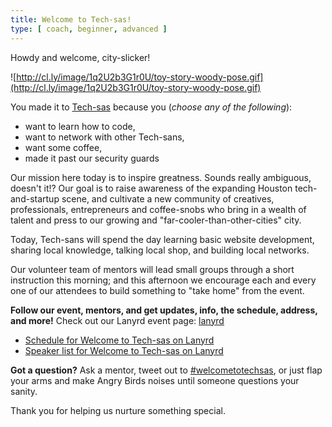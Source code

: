 ```yaml
---
title: Welcome to Tech-sas!
type: [ coach, beginner, advanced ]
---
```


Howdy and welcome, city-slicker!

![http://cl.ly/image/1q2U2b3G1r0U/toy-story-woody-pose.gif](http://cl.ly/image/1q2U2b3G1r0U/toy-story-woody-pose.gif)

You made it to [Tech-sas](http://techsas.co) because you (_choose any of the following_):

- want to learn how to code,
- want to network with other Tech-sans,
- want some coffee,
- made it past our security guards

Our mission here today is to inspire greatness. Sounds really ambiguous, doesn't it!? Our goal is to raise awareness of the expanding Houston tech-and-startup scene, and cultivate a new community of creatives, professionals, entrepreneurs and coffee-snobs who bring in a wealth of talent and press to our growing and "far-cooler-than-other-cities" city.

Today, Tech-sans will spend the day learning basic website development, sharing local knowledge, talking local shop, and building local networks.

Our volunteer team of mentors will lead small groups through a short instruction this morning; and this afternoon we encourage each and every one of our attendees to build something to "take home" from the event.

**Follow our event, mentors, and get updates, info, the schedule, address, and more!** Check out our Lanyrd event page: [lanyrd](http://lanyrd.com/2014/welcometotechsas/)

- [Schedule for Welcome to Tech-sas on Lanyrd](http://lanyrd.com/2014/welcometotechsas/schedule/)
- [Speaker list for Welcome to Tech-sas on Lanyrd](http://lanyrd.com/2014/welcometotechsas/speakers/)


**Got a question?** Ask a mentor, tweet out to [#welcometotechsas](https://twitter.com/search?q=%23welcometotechsas), or just flap your arms and make Angry Birds noises until someone questions your sanity.

Thank you for helping us nurture something special.
